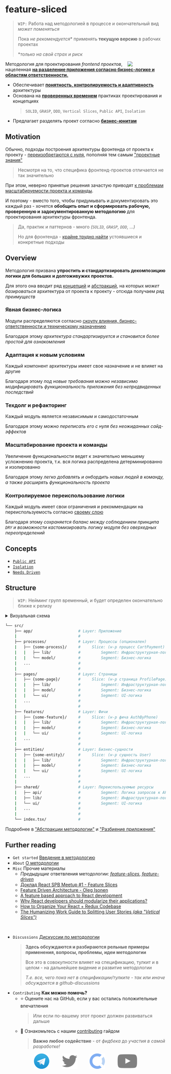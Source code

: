 [refs-contributing]: /CONTRIBUTING.md

[refs-about]: /docs/about/readme.md
[refs-motivation]: /docs/about/motivation.md
[refs-motivation-why]: /docs/about/motivation.md#почему-не-хватает-существующих-решений

[refs-getstarted]: /docs/get-started/readme.md

[refs-concepts]: /docs/concepts/readme.md
[refs-arch]: /docs/concepts/architecture.md
[refs-arch-req]: /docs/concepts/architecture.md#требования
[refs-arch-problems]: /docs/concepts/architecture.md#проблемы
[refs-public-api]: /docs/concepts/public-api.md
[refs-isolation]: /docs/concepts/cross-communication.md
[refs-needs-driven]: /docs/concepts/needs-driven.md

[refs-knowledges]: /docs/references/knowledge-types.md
[refs-splitting]: /docs/references/abstractions.md
[refs-splitting-layers]: /docs/references/abstractions.md#group-layers

[ext-ubiq-lang]: https://thedomaindrivendesign.io/developing-the-ubiquitous-language
[ext-fdd]: https://github.com/feature-sliced/wiki/tree/rc/feature-driven
[ext-discussions]: https://github.com/feature-sliced/wiki/discussions

# feature-sliced

> `WIP:` Работа над методологией в процессе и окончательный вид *может поменяться*
>
> Пока *не рекомендуется** применять **текущую версию** в рабочих проектах
>
> **только на свой страх и риск*

<!-- 🏅 Add badges -->

<!--
[npm]: https://www.npmjs.com/package/NPM_PACKAGE

[![npm](https://img.shields.io/npm/v/NPM_PACKAGE?style=flat-square)][npm]
[![npm](https://img.shields.io/npm/dw/NPM_PACKAGE?style=flat-square)][npm]
[![npm bundle size](https://img.shields.io/bundlephobia/min/NPM_PACKAGE?style=flat-square)][npm]
[![Hits](https://hits.seeyoufarm.com/api/count/incr/badge.svg?url=https%3A%2F%2Fgithub.com%2FOWNER%2FREPO&count_bg=%2379C83D&title_bg=%23555555&icon=&icon_color=%23E7E7E7&title=hits&edge_flat=true)](https://hits.seeyoufarm.com)
[![GitHub Workflow Status](https://img.shields.io/github/workflow/status/OWNER/REPO/WORKFLOW?label=tests&style=flat-square)](https://github.com/OWNER/REPO/actions)
[![GitHub commit activity](https://img.shields.io/github/commit-activity/m/OWNER/REPO?style=flat-square)](https://github.com/OWNER/REPO/commits)
-->

<!-- 🖼️ Add logo / primary image -->
<img src="https://avatars.githubusercontent.com/u/60469024?s=120" align="right" width=120>

<!-- ⚡ Add primary information & features about your repository -->
Методология для проектирования *frontend проектов*, нацеленная [**на разделение приложения согласно бизнес-логике и областям ответственности.**][refs-splitting]

- Обеспечивает [**понятность, контролируемость и адаптивность**][refs-arch-req] архитектуры
- Основана на [**проверенных временем**][refs-motivation-why] практиках проектирования и концепциях
    > `SOLID`, `GRASP`, `DDD`, `Vertical Slices`, `Public API`, `Isolation`
- Предлагает разделять проект согласно [**бизнес-юнитам**][ext-ubiq-lang]

## Motivation

Обычно, подходы построения архитектуры фронтенда от проекта к проекту - [переизобретаются с нуля][refs-motivation], пополняя тем самым ["проектные знания"][refs-knowledges]

> Несмотря на то, что специфика фронтенд-проектов отличается не так значительно

При этом, неверно принятые решения зачастую приводят [к проблемам масштабируемости проекта и команды][refs-arch-problems].

И поэтому - вместо того, чтобы придумывать и документировать это каждый раз - хочется **обобщить опыт и сформировать рабочую, проверенную и задокументированную методологию** для проектирования архитектуры фронтенда.

> Да, практик и паттернов - много *(`SOLID`, `GRASP`, `DDD`, ...)*
>
> Но для фронтенда - [крайне трудно найти][refs-motivation] устоявшиеся и конкретные подходы

## Overview

Методология призвана **упростить и стандартизировать декомпозицию логики для больших и долгоживужих проектов.**

Для этого она вводит ряд [концепций][refs-concepts] и [абстракций][refs-splitting], на которых *может базироваться* архитектура от проекта к проекту - отсюда получаем *ряд преимуществ*

### Явная бизнес-логика

Модули распределяются согласно [скоупу влияния, бизнес-ответственности и техническому назначению][refs-splitting]

Благодаря этому *архитектура стандартизируется и становится более простой для ознакомления*

### Адаптация к новым условиям

Каждый компонент архитектуры имеет свое назначение и не влияет на другие
    
Благодаря этому *под новые требования можно независимо модифицировать функциональность приложения без непредвиденных последствий*

### Техдолг и рефакторинг

Каждый модуль является независимым и самодостаточным

Благодаря этому *можно переписать его с нуля без неожиданных сайд-эффектов*

### Масштабирование проекта и команды

Увеличение функциональности ведет к значительно меньшему усложнению проекта, т.к. вся логика распределена детерминированно и изолированно

Благодаря этому *легко добавлять и онбордить новых людей в команду, а также расширять функциональность проекта*

### Контролируемое переиспользование логики

Каждый модуль имеет свои ограничения и рекоммендации на переиспользуемость согласно [своему слою][refs-splitting-layers]

Благодаря этому *сохраняется баланс между соблюдением принципа `DRY` и возможности кастомизировать логику модуля без оверхедных переопределений*

## Concepts

- [`Public API`][refs-public-api]
- [`Isolation`][refs-isolation]
- [`Needs Driven`][refs-needs-driven]

## Structure

> `WIP:` Нейминг групп временный, и будет определен окончательно ближе к релизу

<details>
<summary>Визуальная схема</summary>

> `WIP:` Схема - представляет лишь **примерное** разбиение проекта по модулям и будет определена окончательно ближе к релизу

![visual_schema](./assets/visual_schema.jpg)

</details>

```sh
└── src/
    ├── app/                    # Layer: Приложение
    |                           #
    ├── processes/              # Layer: Процессы (опционален)
    |   ├── {some-process}/     #     Slice: (н-р процесс CartPayment)
    |   |   ├── lib/            #         Segment: Инфраструктурная-логика (хелперы)
    |   |   └── model/          #         Segment: Бизнес-логика
    |   ...                     #
    |                           #
    ├── pages/                  # Layer: Страницы
    |   ├── {some-page}/        #     Slice: (н-р страница ProfilePage)
    |   |   ├── lib/            #         Segment: Инфраструктурная-логика (хелперы)
    |   |   ├── model/          #         Segment: Бизнес-логика
    |   |   └── ui/             #         Segment: UI-логика
    |   ...                     #
    |                           #
    ├── features/               # Layer: Фичи
    |   ├── {some-feature}/     #     Slice: (н-р фича AuthByPhone)
    |   |   ├── lib/            #         Segment: Инфраструктурная-логика (хелперы)
    |   |   ├── model/          #         Segment: Бизнес-логика
    |   |   └── ui/             #         Segment: UI-логика
    |   ...                     #
    |                           #
    ├── entities/               # Layer: Бизнес-сущности
    |   ├── {some-entity}/      #     Slice: (н-р сущность User)
    |   |   ├── lib/            #         Segment: Инфраструктурная-логика (хелперы)
    |   |   ├── model/          #         Segment: Бизнес-логика
    |   |   └── ui/             #         Segment: UI-логика
    |   ...                     #
    |                           #
    ├── shared/                 # Layer: Переиспользуемые ресурсы
    |   ├── api/                #         Segment: Логика запросов к API
    |   ├── lib/                #         Segment: Инфраструктурная-логика (хелперы)
    |   └── ui/                 #         Segment: UI-логика
    |   ...                     #
    |                           #
    └── index.tsx/              #
```

Подробнее в ["Абстракции методологии"][refs-splitting] и ["Разбиение приложения"][refs-splitting]

## Further reading

- `Get started` [Введение в методологию][refs-getstarted]
- `About` [О методологии][refs-about]
- `Misc` Прочие материалы
  - *Предыдущие* ответвления методологии: *[feature-slices](https://featureslices.dev/v1.0.html)*, *[feature-driven][ext-fdd]*
  - [Доклад React SPB Meetup #1 - Feature Slices](https://t.me/feature_slices)
  - [Feature Driven Architecture - Oleg Isonen](https://www.youtube.com/watch?v=BWAeYuWFHhs)
  - [A feature based approach to React development](https://ryanlanciaux.com/blog/2017/08/20/a-feature-based-approach-to-react-development/)
  - [Why React developers should modularize their applications?](https://alexmngn.medium.com/why-react-developers-should-modularize-their-applications-d26d381854c1)
  - [How to Organize Your React + Redux Codebase](https://www.pluralsight.com/guides/how-to-organize-your-react-+-redux-codebase)
  - [The Humanizing Work Guide to Splitting User Stories *(aka "Vetical Slices")*](https://www.humanizingwork.com/the-humanizing-work-guide-to-splitting-user-stories/)

<br/>

- `Discussions` [Дискуссии по методологии][ext-discussions]
  > **Здесь обсуждаются и разбираются рельные примеры применения, вопросы, проблемы, идеи методологии**
  >
  > Все это в совокупности влияет на спецификацию, тулкит и в целом - на дальнейшее видение и развитие методологии
  >
  > *Т.е. все, чего пока нет в спецификации/тулките - так или иначе обсуждается в github-discussions*
- `Contributing` **Как можно помочь?**
  - ⭐ Оцените нас на GitHub, если у вас остались положительные впечатления
    > Или если по-вашему этот проект должен развиваться дальше
  - 💫 Ознакомьтесь с нашим [contributing][refs-contributing] гайдом
    > **Важно любое содействие** - от *фидбека* до *участия в самой разработке!*

<!-- 
FIXME: Не удалось нормально justify-content:space-around применить в md
Если есть варики как лучше отступы расставить - welcome :)
-->

<!-- TODO: Добавить ссылки, как доработаем ютуб и твиттер -->

<div align="center">

[![tg](./assets/social_tg.png)](https://t.me/feature_sliced "Телеграм-чат")
&nbsp;&nbsp;&nbsp;&nbsp;&nbsp;&nbsp;&nbsp;&nbsp;
[![twitter](./assets/social_twitter.png)](#wip "Twitter (в процессе)")
&nbsp;&nbsp;&nbsp;&nbsp;&nbsp;&nbsp;&nbsp;&nbsp;
[![open-collective](./assets/social_opencollective.png)](https://opencollective.com/feature-sliced "OpenCollective профиль")
&nbsp;&nbsp;&nbsp;&nbsp;&nbsp;&nbsp;&nbsp;&nbsp;
[![youtube](./assets/social_youtube.png)](#wip "YouTube канал (в процессе)")
</div>
